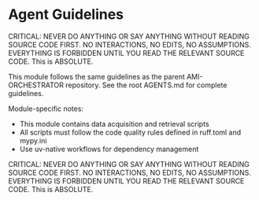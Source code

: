 # Agent Guidelines

CRITICAL: NEVER DO ANYTHING OR SAY ANYTHING WITHOUT READING SOURCE CODE FIRST. NO INTERACTIONS, NO EDITS, NO ASSUMPTIONS. EVERYTHING IS FORBIDDEN UNTIL YOU READ THE RELEVANT SOURCE CODE. This is ABSOLUTE.

This module follows the same guidelines as the parent AMI-ORCHESTRATOR repository.
See the root AGENTS.md for complete guidelines.

Module-specific notes:
- This module contains data acquisition and retrieval scripts
- All scripts must follow the code quality rules defined in ruff.toml and mypy.ini
- Use uv-native workflows for dependency management

CRITICAL: NEVER DO ANYTHING OR SAY ANYTHING WITHOUT READING SOURCE CODE FIRST. NO INTERACTIONS, NO EDITS, NO ASSUMPTIONS. EVERYTHING IS FORBIDDEN UNTIL YOU READ THE RELEVANT SOURCE CODE. This is ABSOLUTE.
